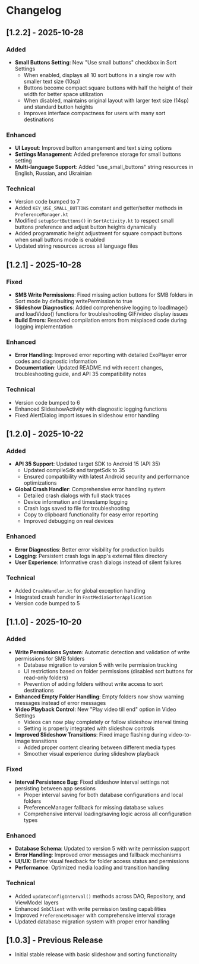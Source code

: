 # Changelog

## [1.2.2] - 2025-10-28

### Added
- **Small Buttons Setting**: New "Use small buttons" checkbox in Sort Settings
  - When enabled, displays all 10 sort buttons in a single row with smaller text size (10sp)
  - Buttons become compact square buttons with half the height of their width for better space utilization
  - When disabled, maintains original layout with larger text size (14sp) and standard button heights
  - Improves interface compactness for users with many sort destinations

### Enhanced
- **UI Layout**: Improved button arrangement and text sizing options
- **Settings Management**: Added preference storage for small buttons setting
- **Multi-language Support**: Added "use_small_buttons" string resources in English, Russian, and Ukrainian

### Technical
- Version code bumped to 7
- Added `KEY_USE_SMALL_BUTTONS` constant and getter/setter methods in `PreferenceManager.kt`
- Modified `setupSortButtons()` in `SortActivity.kt` to respect small buttons preference and adjust button heights dynamically
- Added programmatic height adjustment for square compact buttons when small buttons mode is enabled
- Updated string resources across all language files

## [1.2.1] - 2025-10-28

### Fixed
- **SMB Write Permissions**: Fixed missing action buttons for SMB folders in Sort mode by defaulting writePermission to true
- **Slideshow Diagnostics**: Added comprehensive logging to loadImage() and loadVideo() functions for troubleshooting GIF/video display issues
- **Build Errors**: Resolved compilation errors from misplaced code during logging implementation

### Enhanced
- **Error Handling**: Improved error reporting with detailed ExoPlayer error codes and diagnostic information
- **Documentation**: Updated README.md with recent changes, troubleshooting guide, and API 35 compatibility notes

### Technical
- Version code bumped to 6
- Enhanced SlideshowActivity with diagnostic logging functions
- Fixed AlertDialog import issues in slideshow error handling

## [1.2.0] - 2025-10-22

### Added
- **API 35 Support**: Updated target SDK to Android 15 (API 35)
  - Updated compileSdk and targetSdk to 35
  - Ensured compatibility with latest Android security and performance optimizations
- **Global Crash Handler**: Comprehensive error handling system
  - Detailed crash dialogs with full stack traces
  - Device information and timestamp logging
  - Crash logs saved to file for troubleshooting
  - Copy to clipboard functionality for easy error reporting
  - Improved debugging on real devices

### Enhanced
- **Error Diagnostics**: Better error visibility for production builds
- **Logging**: Persistent crash logs in app's external files directory
- **User Experience**: Informative crash dialogs instead of silent failures

### Technical
- Added `CrashHandler.kt` for global exception handling
- Integrated crash handler in `FastMediaSorterApplication`
- Version code bumped to 5

## [1.1.0] - 2025-10-20

### Added
- **Write Permissions System**: Automatic detection and validation of write permissions for SMB folders
  - Database migration to version 5 with write permission tracking
  - UI restrictions based on folder permissions (disabled sort buttons for read-only folders)
  - Prevention of adding folders without write access to sort destinations
- **Enhanced Empty Folder Handling**: Empty folders now show warning messages instead of error messages
- **Video Playback Control**: New "Play video till end" option in Video Settings
  - Videos can now play completely or follow slideshow interval timing
  - Setting is properly integrated with slideshow controls
- **Improved Slideshow Transitions**: Fixed image flashing during video-to-image transitions
  - Added proper content clearing between different media types
  - Smoother visual experience during slideshow playback

### Fixed
- **Interval Persistence Bug**: Fixed slideshow interval settings not persisting between app sessions
  - Proper interval saving for both database configurations and local folders
  - PreferenceManager fallback for missing database values
  - Comprehensive interval loading/saving logic across all configuration types

### Enhanced
- **Database Schema**: Updated to version 5 with write permission support
- **Error Handling**: Improved error messages and fallback mechanisms
- **UI/UX**: Better visual feedback for folder access status and permissions
- **Performance**: Optimized media loading and transition handling

### Technical
- Added `updateConfigInterval()` methods across DAO, Repository, and ViewModel layers
- Enhanced `SmbClient` with write permission testing capabilities
- Improved `PreferenceManager` with comprehensive interval storage
- Updated database migration system with proper error handling

## [1.0.3] - Previous Release
- Initial stable release with basic slideshow and sorting functionality